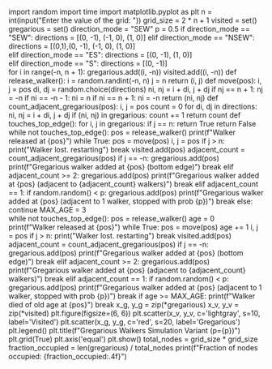 import random
import time
import matplotlib.pyplot as plt
n = int(input("Enter the value of the grid: "))
grid_size = 2 * n + 1
visited = set()
gregarious = set()
direction_mode = "SEW"
p = 0.5
if direction_mode == "SEW":
    directions = [(0, -1), (-1, 0), (1, 0)]
elif direction_mode == "NSEW":
    directions = [(0,1),(0, -1), (-1, 0), (1, 0)]    
elif direction_mode == "ES":
    directions = [(0, -1), (1, 0)]          
elif direction_mode == "S":
    directions = [(0, -1)]                 
for i in range(-n, n + 1):
      gregarious.add((i, -n))
      visited.add((i, -n))
def release_walker():
    i = random.randint(-n, n)
    j = n
    return (i, j)
def move(pos):
    i, j = pos
    di, dj = random.choice(directions)
    ni, nj = i + di, j + dj
    if nj == n + 1:
        nj = -n
    if ni == -n - 1:
        ni = n
    if ni == n + 1:
        ni = -n
    return (ni, nj)
def count_adjacent_gregarious(pos):
    i, j = pos
    count = 0
    for di, dj in directions:
        ni, nj = i + di, j + dj
        if (ni, nj) in gregarious:
            count += 1
    return count
def touches_top_edge():
    for i, j in gregarious:
        if j == n:
            return True
    return False
while not touches_top_edge():
    pos = release_walker()
    print(f"Walker released at {pos}")
    while True:
        pos = move(pos)
        i, j = pos
        if j > n:
            print("Walker lost. restarting")
            break
        visited.add(pos)
        adjacent_count = count_adjacent_gregarious(pos)
        if j == -n:
            gregarious.add(pos)
            print(f"Gregarious walker added at {pos} (bottom edge)")
            break
        elif adjacent_count >= 2:
            gregarious.add(pos)
            print(f"Gregarious walker added at {pos} (adjacent to {adjacent_count} walkers)")
            break
        elif adjacent_count == 1:
            if random.random() < p:
                gregarious.add(pos)
                print(f"Gregarious walker added at {pos} (adjacent to 1 walker, stopped with prob {p})")
                break
            else:
                continue
MAX_AGE = 3  
while not touches_top_edge():
    pos = release_walker()
    age = 0  
    print(f"Walker released at {pos}")
    while True:
        pos = move(pos)
        age += 1
        i, j = pos
        if j > n:
            print("Walker lost. restarting")
            break
        visited.add(pos)
        adjacent_count = count_adjacent_gregarious(pos)
        if j == -n:
            gregarious.add(pos)
            print(f"Gregarious walker added at {pos} (bottom edge)")
            break
        elif adjacent_count >= 2:
            gregarious.add(pos)
            print(f"Gregarious walker added at {pos} (adjacent to {adjacent_count} walkers)")
            break
        elif adjacent_count == 1:
            if random.random() < p:
                gregarious.add(pos)
                print(f"Gregarious walker added at {pos} (adjacent to 1 walker, stopped with prob {p})")
                break
        if age >= MAX_AGE:
            print(f"Walker died of old age at {pos}")
            break
x_g, y_g = zip(*gregarious)
x_v, y_v = zip(*visited)
plt.figure(figsize=(6, 6))
plt.scatter(x_v, y_v, c='lightgray', s=10, label='Visited')
plt.scatter(x_g, y_g, c='red', s=20, label='Gregarious')
plt.legend()
plt.title(f"Gregarious Walkers Simulation Variant (p={p})")
plt.grid(True)
plt.axis('equal')
plt.show()
total_nodes = grid_size * grid_size
fraction_occupied = len(gregarious) / total_nodes
print(f"Fraction of nodes occupied: {fraction_occupied:.4f}")

